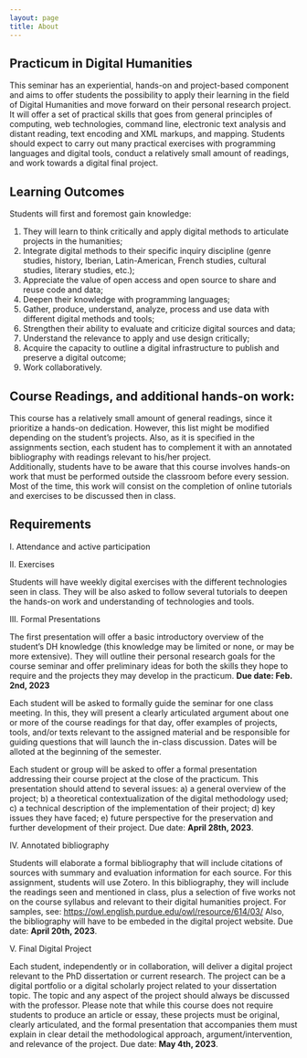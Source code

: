 ```yaml
---
layout: page
title: About
---
```


## Practicum in Digital Humanities  
This seminar has an experiential, hands-on and project-based component and aims to offer students the possibility to apply their learning in the field of Digital Humanities and move forward on their personal research project. It will offer a set of practical skills that goes from general principles of computing, web technologies, command line, electronic text analysis and distant reading, text encoding and XML markups, and mapping. Students should expect to carry out many practical exercises with programming languages and digital tools, conduct a relatively small amount of readings, and work towards a digital final project.  
 
## Learning Outcomes 
Students will first and foremost gain knowledge: 
1. They will learn to think critically and apply digital methods to articulate projects in the humanities; 
2. Integrate digital methods to their specific inquiry discipline (genre studies, history, Iberian, Latin-American, French studies, cultural studies, literary studies, etc.); 
3. Appreciate the value of open access and open source to share and reuse code and data;
4. Deepen their knowledge with programming languages; 
5. Gather, produce, understand, analyze, process and use data with different digital methods and tools; 
6. Strengthen their ability to evaluate and criticize digital sources and data; 
7. Understand the relevance to apply and use design critically;
8. Acquire the capacity to outline a digital infrastructure to publish and preserve a digital outcome; 
9. Work collaboratively.  
 
## Course Readings, and additional hands-on work:  
This course has a relatively small amount of general readings, since it prioritize a hands-on dedication. However, this list might be modified depending on the student’s projects. Also, as it is specified in the assignments section, each student has to complement it with an annotated bibliography with readings relevant to his/her project.  
Additionally, students have to be aware that this course involves hands-on work that must be performed outside the classroom before every session. Most of the time, this work will consist on the completion of online tutorials and exercises to be discussed then in class. 


## Requirements

I. Attendance and active participation

II. Exercises

Students will have weekly digital exercises with the different technologies seen in class. They will be also asked to follow several tutorials to deepen the hands-on work and understanding of technologies and tools.

III. Formal Presentations

The first presentation will offer a basic introductory overview of the student’s DH knowledge (this knowledge may be limited or none, or may be more extensive). They will outline their personal research goals for the course seminar and offer preliminary ideas for both the skills they hope to require and the projects they may develop in the practicum. **Due date: Feb. 2nd, 2023**

Each student will be asked to formally guide the seminar for one class meeting. In this, they will present a clearly articulated argument about one or more of the course readings for that day, offer examples of projects, tools, and/or texts relevant to the assigned material and be responsible for guiding questions that will launch the in-class discussion. Dates will be alloted at the beginning of the semester.

Each student or group will be asked to offer a formal presentation addressing their course project at the close of the practicum. This presentation should attend to several issues: a) a general overview of the project; b) a theoretical contextualization of the digital methodology used; c) a technical description of the implementation of their project; d) key issues they have faced; e) future perspective for the preservation and further development of their project. Due date: **April 28th, 2023**.

IV. Annotated bibliography

Students will elaborate a formal bibliography that will include citations of sources with summary and evaluation information for each source. For this assignment, students will use Zotero. In this bibliography, they will include the readings seen and mentioned in class, plus a selection of five works not on the course syllabus and relevant to their digital humanities project. For samples, see: https://owl.english.purdue.edu/owl/resource/614/03/ Also, the bibliography will have to be embeded in the digital project website. Due date: **April 20th, 2023**.

V. Final Digital Project

Each student, independently or in collaboration, will deliver a digital project relevant to the PhD dissertation or current research. The project can be a digital portfolio or a digital scholarly project related to your dissertation topic. The topic and any aspect of the project should always be discussed with the professor. Please note that while this course does not require students to produce an article or essay, these projects must be original, clearly articulated, and the formal presentation that accompanies them must explain in clear detail the methodological approach, argument/intervention, and relevance of the project. Due date: **May 4th, 2023**.
